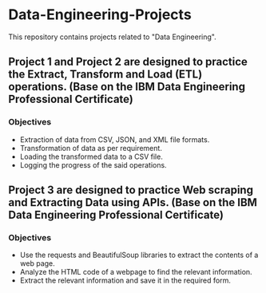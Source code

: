 # Data-Engineering-Projects
This repository contains projects related to "Data Engineering".

## Project 1 and Project 2 are designed to practice the Extract, Transform and Load (ETL) operations. (Base on the IBM Data Engineering Professional Certificate)

### Objectives
* Extraction of data from CSV, JSON, and XML file formats.
* Transformation of data as per requirement.
* Loading the transformed data to a CSV file.
* Logging the progress of the said operations.

## Project 3 are designed to practice Web scraping and Extracting Data using APIs. (Base on the IBM Data Engineering Professional Certificate)

### Objectives
* Use the requests and BeautifulSoup libraries to extract the contents of a web page.
* Analyze the HTML code of a webpage to find the relevant information.
* Extract the relevant information and save it in the required form.
